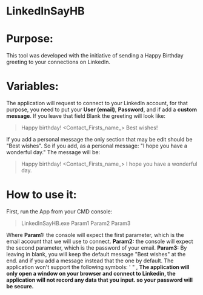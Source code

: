 # LinkedInSayHB

# Purpose: 
This tool was developed with the initiative of sending a Happy Birthday greeting to your connections on LinkedIn.

# Variables: 
The application will request to connect to your LinkedIn account, for that purpose, you need to put your **User (email)**, **Password**, and if add a **custom message**. If you leave that field Blank the greeting will look like:
> Happy birthday! <Contact_Firsts_name_> Best wishes!

If you add a personal message the only section that may be edit should be "Best wishes".
So if you add, as a personal message: "I hope you have a wonderful day."
The message will be:
> Happy birthday! <Contact_Firsts_name_> I hope you have a wonderful day.

# How to use it: 
First, run the App from your CMD console:
> LinkedInSayHB.exe Param1 Param2 Param3

Where
**Param1:** the console will expect the first parameter, which is the email account that we will use to connect.
**Param2:** the console will expect the second parameter, which is the password of your email. 
**Param3:** By leaving in blank, you will keep the default message "Best wishes" at the end. and if you add a message instead that the one by default.
The application won't support the following symbols: ' " ,
__The application will only open a window on your browser and connect to Linkedin, the application will not record any data that you input. so your password will be secure.__
